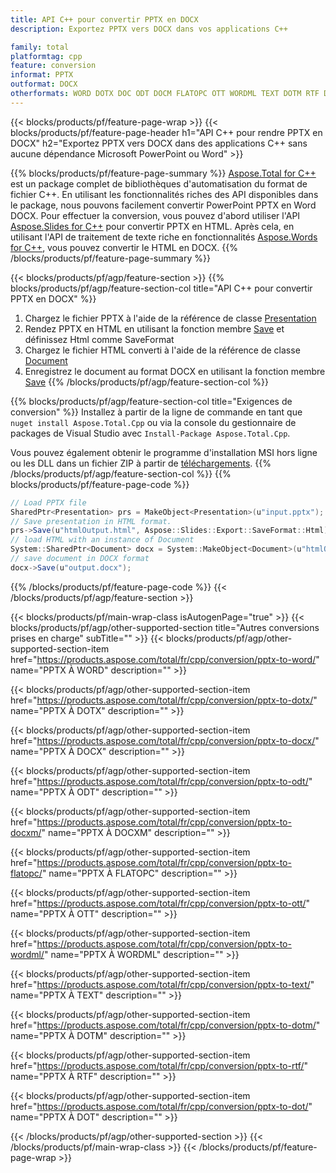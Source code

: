 ```yaml
---
title: API C++ pour convertir PPTX en DOCX
description: Exportez PPTX vers DOCX dans vos applications C++

family: total
platformtag: cpp
feature: conversion
informat: PPTX
outformat: DOCX
otherformats: WORD DOTX DOC ODT DOCM FLATOPC OTT WORDML TEXT DOTM RTF DOT
---
```

{{< blocks/products/pf/feature-page-wrap >}}
{{< blocks/products/pf/feature-page-header h1="API C++ pour rendre PPTX en DOCX" h2="Exportez PPTX vers DOCX dans des applications C++ sans aucune dépendance Microsoft PowerPoint ou Word" >}}

{{% blocks/products/pf/feature-page-summary %}}
[Aspose.Total for C++](https://products.aspose.com/total/cpp/) est un package complet de bibliothèques d'automatisation du format de fichier C++. En utilisant les fonctionnalités riches des API disponibles dans le package, nous pouvons facilement convertir PowerPoint PPTX en Word DOCX. Pour effectuer la conversion, vous pouvez d'abord utiliser l'API [Aspose.Slides for C++](https://products.aspose.com/slides/cpp/) pour convertir PPTX en HTML. Après cela, en utilisant l'API de traitement de texte riche en fonctionnalités [Aspose.Words for C++](https://products.aspose.com/words/cpp/), vous pouvez convertir le HTML en DOCX. 
{{% /blocks/products/pf/feature-page-summary  %}}

{{< blocks/products/pf/agp/feature-section >}}
{{% blocks/products/pf/agp/feature-section-col title="API C++ pour convertir PPTX en DOCX" %}}
1. Chargez le fichier PPTX à l'aide de la référence de classe [Presentation](https://reference.aspose.com/slides/cpp/class/aspose.slides.presentation)
2. Rendez PPTX en HTML en utilisant la fonction membre [Save](https://reference.aspose.com/slides/cpp/class/aspose.slides.presentation#afcd59ec697bf05c10f78c3869de2ec9e) et définissez Html comme SaveFormat
3. Chargez le fichier HTML converti à l'aide de la référence de classe [Document](https://reference.aspose.com/words/cpp/class/aspose.words.document)
4. Enregistrez le document au format DOCX en utilisant la fonction membre [Save](https://reference.aspose.com/words/cpp/class/aspose.words.document#save_string)
{{% /blocks/products/pf/agp/feature-section-col %}}

{{% blocks/products/pf/agp/feature-section-col title="Exigences de conversion" %}}
Installez à partir de la ligne de commande en tant que ```nuget install Aspose.Total.Cpp``` ou via la console du gestionnaire de packages de Visual Studio avec ```Install-Package Aspose.Total.Cpp```.

Vous pouvez également obtenir le programme d'installation MSI hors ligne ou les DLL dans un fichier ZIP à partir de [téléchargements](https://releases.aspose.com/total/cpp).
{{% /blocks/products/pf/agp/feature-section-col %}}
{{% blocks/products/pf/feature-page-code %}}
```cs
// Load PPTX file
SharedPtr<Presentation> prs = MakeObject<Presentation>(u"input.pptx");
// Save presentation in HTML format.
prs->Save(u"htmlOutput.html", Aspose::Slides::Export::SaveFormat::Html);
// load HTML with an instance of Document
System::SharedPtr<Document> docx = System::MakeObject<Document>(u"htmlOutput.html");
// save document in DOCX format
docx->Save(u"output.docx"); 
```

{{% /blocks/products/pf/feature-page-code %}}
{{< /blocks/products/pf/agp/feature-section >}}

{{< blocks/products/pf/main-wrap-class isAutogenPage="true" >}}
{{< blocks/products/pf/agp/other-supported-section title="Autres conversions prises en charge" subTitle="" >}}
{{< blocks/products/pf/agp/other-supported-section-item href="https://products.aspose.com/total/fr/cpp/conversion/pptx-to-word/" name="PPTX À WORD" description="" >}}

{{< blocks/products/pf/agp/other-supported-section-item href="https://products.aspose.com/total/fr/cpp/conversion/pptx-to-dotx/" name="PPTX À DOTX" description="" >}}

{{< blocks/products/pf/agp/other-supported-section-item href="https://products.aspose.com/total/fr/cpp/conversion/pptx-to-docx/" name="PPTX À DOCX" description="" >}}

{{< blocks/products/pf/agp/other-supported-section-item href="https://products.aspose.com/total/fr/cpp/conversion/pptx-to-odt/" name="PPTX À ODT" description="" >}}

{{< blocks/products/pf/agp/other-supported-section-item href="https://products.aspose.com/total/fr/cpp/conversion/pptx-to-docxm/" name="PPTX À DOCXM" description="" >}}

{{< blocks/products/pf/agp/other-supported-section-item href="https://products.aspose.com/total/fr/cpp/conversion/pptx-to-flatopc/" name="PPTX À FLATOPC" description="" >}}

{{< blocks/products/pf/agp/other-supported-section-item href="https://products.aspose.com/total/fr/cpp/conversion/pptx-to-ott/" name="PPTX À OTT" description="" >}}

{{< blocks/products/pf/agp/other-supported-section-item href="https://products.aspose.com/total/fr/cpp/conversion/pptx-to-wordml/" name="PPTX À WORDML" description="" >}}

{{< blocks/products/pf/agp/other-supported-section-item href="https://products.aspose.com/total/fr/cpp/conversion/pptx-to-text/" name="PPTX À TEXT" description="" >}}

{{< blocks/products/pf/agp/other-supported-section-item href="https://products.aspose.com/total/fr/cpp/conversion/pptx-to-dotm/" name="PPTX À DOTM" description="" >}}

{{< blocks/products/pf/agp/other-supported-section-item href="https://products.aspose.com/total/fr/cpp/conversion/pptx-to-rtf/" name="PPTX À RTF" description="" >}}

{{< blocks/products/pf/agp/other-supported-section-item href="https://products.aspose.com/total/fr/cpp/conversion/pptx-to-dot/" name="PPTX À DOT" description="" >}}


{{< /blocks/products/pf/agp/other-supported-section >}}
{{< /blocks/products/pf/main-wrap-class >}}
{{< /blocks/products/pf/feature-page-wrap >}}